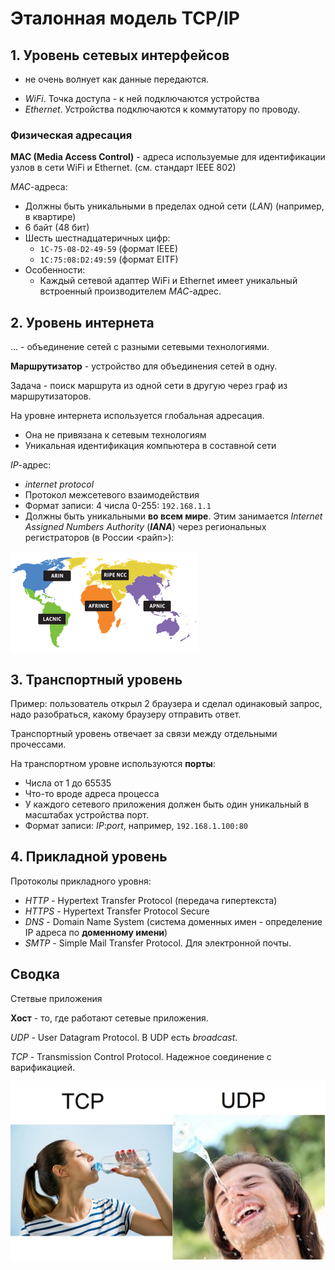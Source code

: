 # Эталонная модель TCP/IP

## 1. Уровень сетевых интерфейсов
- не очень волнует как данные передаются.

* _WiFi_. Точка доступа - к ней подключаются устройства
* _Ethernet_. Устройства подключаются к коммутатору по проводу.

### Физическая адресация
__MAC (Media Access Control)__ - адреса используемые для идентификации узлов в сети WiFi и Ethernet. (см. стандарт IEEE 802)

_MAC_-адреса:
* Должны быть уникальными в пределах одной сети (_LAN_) (например, в квартире)
* 6 байт (48 бит)
* Шесть шестнадцатеричных цифр:
  * `1C-75-08-D2-49-59` (формат IEEE)
  * `1C:75:08:D2:49:59` (формат EITF)
* Особенности:
  * Каждый сетевой адаптер WiFi и Ethernet имеет уникальный встроенный производителем _MAC_-адрес.

## 2. Уровень интернета
... - объединение сетей с разными сетевыми технологиями.

__Маршрутизатор__ - устройство для объединения сетей в одну.

Задача - поиск маршрута из одной сети в другую через граф из маршрутизаторов.

На уровне интернета используется глобальная адресация.
* Она не привязана к сетевым технологиям
* Уникальная идентификация компьютера в составной сети

_IP_-адрес:
* _internet protocol_
* Протокол межсетевого взаимодействия
* Формат записи: 4 числа 0-255: `192.168.1.1`
* Должны быть уникальными __во всем мире__. Этим занимается _Internet Assigned Numbers Authority_ (_**IANA**_) через региональных регистраторов (в России \<райп\>):

![](images/rir.png)

## 3. Транспортный уровень
Пример: пользователь открыл 2 браузера и сделал одинаковый запрос, надо разобраться, какому браузеру отправить ответ.

Транспортный уровень отвечает за связи между отдельными прочессами.

На транспортном уровне используются __порты__: 
* Числа от 1 до 65535
* Что-то вроде адреса процесса
* У каждого сетевого приложения должен быть один уникальный в масштабах устройства порт.
* Формат записи: _IP_:_port_, например, `192.168.1.100:80`

## 4. Прикладной уровень

Протоколы прикладного уровня:
* _HTTP_ - Hypertext Transfer Protocol (передача гипертекста)
* _HTTPS_ - Hypertext Transfer Protocol Secure
* _DNS_ - Domain Name System (система доменных имен - определение IP адреса по __доменному имени__)
* _SMTP_ - Simple Mail Transfer Protocol. Для электронной почты.

## Сводка

Стетвые приложения

__Хост__ - то, где работают сетевые приложения.

_UDP_ - User Datagram Protocol. В UDP есть _broadcast_.

_TCP_ - Transmission Control Protocol. Надежное соединение с варификацией.

![](images/TCP_UDP_meme.png)
